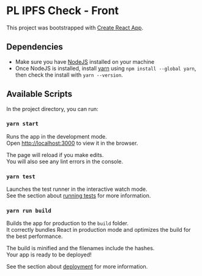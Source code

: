 # PL IPFS Check - Front

This project was bootstrapped with [Create React App](https://github.com/facebook/create-react-app).

## Dependencies
* Make sure you have [NodeJS](https://nodejs.org/en/) installed on your machine
* Once NodeJS is installed, install [yarn](https://classic.yarnpkg.com/lang/en/docs/install/#mac-stable) using `npm install --global yarn`, then check the install with `yarn --version`.

## Available Scripts

In the project directory, you can run:

### `yarn start`

Runs the app in the development mode.\
Open [http://localhost:3000](http://localhost:3000) to view it in the browser.

The page will reload if you make edits.\
You will also see any lint errors in the console.

### `yarn test`

Launches the test runner in the interactive watch mode.\
See the section about [running tests](https://facebook.github.io/create-react-app/docs/running-tests) for more information.

### `yarn run build`

Builds the app for production to the `build` folder.\
It correctly bundles React in production mode and optimizes the build for the best performance.

The build is minified and the filenames include the hashes.\
Your app is ready to be deployed!

See the section about [deployment](https://facebook.github.io/create-react-app/docs/deployment) for more information.
